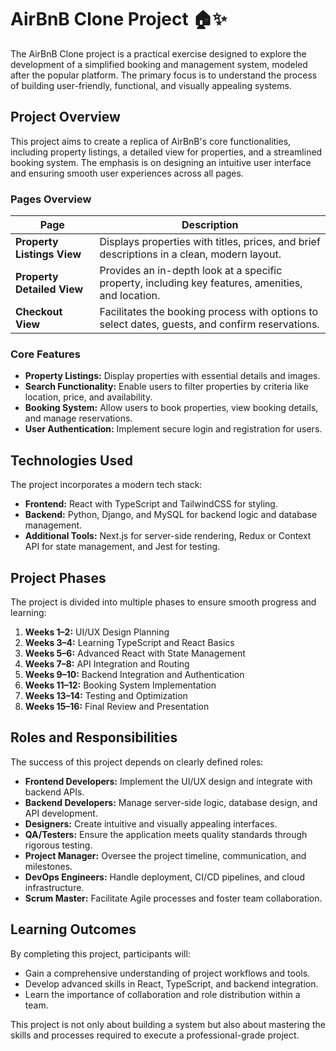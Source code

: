 # AirBnB Clone Project 🏠✨

The AirBnB Clone project is a practical exercise designed to explore the development of a simplified booking and management system, modeled after the popular platform. The primary focus is to understand the process of building user-friendly, functional, and visually appealing systems.

## Project Overview
This project aims to create a replica of AirBnB's core functionalities, including property listings, a detailed view for properties, and a streamlined booking system. The emphasis is on designing an intuitive user interface and ensuring smooth user experiences across all pages.

### Pages Overview
| **Page**                 | **Description**                                                                                           |
|--------------------------|-----------------------------------------------------------------------------------------------------------|
| **Property Listings View** | Displays properties with titles, prices, and brief descriptions in a clean, modern layout.               |
| **Property Detailed View** | Provides an in-depth look at a specific property, including key features, amenities, and location.       |
| **Checkout View**          | Facilitates the booking process with options to select dates, guests, and confirm reservations.          |

### Core Features
- **Property Listings:** Display properties with essential details and images.
- **Search Functionality:** Enable users to filter properties by criteria like location, price, and availability.
- **Booking System:** Allow users to book properties, view booking details, and manage reservations.
- **User Authentication:** Implement secure login and registration for users.

## Technologies Used
The project incorporates a modern tech stack:
- **Frontend:** React with TypeScript and TailwindCSS for styling.
- **Backend:** Python, Django, and MySQL for backend logic and database management.
- **Additional Tools:** Next.js for server-side rendering, Redux or Context API for state management, and Jest for testing.

## Project Phases
The project is divided into multiple phases to ensure smooth progress and learning:
1. **Weeks 1–2:** UI/UX Design Planning
2. **Weeks 3–4:** Learning TypeScript and React Basics
3. **Weeks 5–6:** Advanced React with State Management
4. **Weeks 7–8:** API Integration and Routing
5. **Weeks 9–10:** Backend Integration and Authentication
6. **Weeks 11–12:** Booking System Implementation
7. **Weeks 13–14:** Testing and Optimization
8. **Weeks 15–16:** Final Review and Presentation

## Roles and Responsibilities
The success of this project depends on clearly defined roles:
- **Frontend Developers:** Implement the UI/UX design and integrate with backend APIs.
- **Backend Developers:** Manage server-side logic, database design, and API development.
- **Designers:** Create intuitive and visually appealing interfaces.
- **QA/Testers:** Ensure the application meets quality standards through rigorous testing.
- **Project Manager:** Oversee the project timeline, communication, and milestones.
- **DevOps Engineers:** Handle deployment, CI/CD pipelines, and cloud infrastructure.
- **Scrum Master:** Facilitate Agile processes and foster team collaboration.

## Learning Outcomes
By completing this project, participants will:
- Gain a comprehensive understanding of project workflows and tools.
- Develop advanced skills in React, TypeScript, and backend integration.
- Learn the importance of collaboration and role distribution within a team.

This project is not only about building a system but also about mastering the skills and processes required to execute a professional-grade project.
